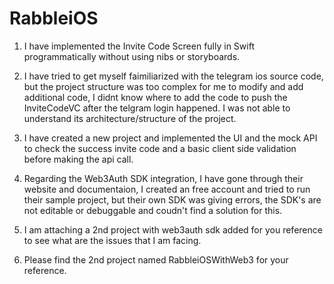 # RabbleiOS


1. I have implemented the Invite Code Screen fully in Swift programmatically without using nibs or storyboards.

2. I have tried to get myself faimiliarized with the telegram ios source code, but the project structure was too complex for me to modify and add additional code, I didnt know where to add the code to push the InviteCodeVC after the telgram login happened. I was not able to understand its architecture/structure of the project.

3. I have created a new project and implemented the UI and the mock API to check the success invite code and a basic client side validation before making the api call.

4. Regarding the Web3Auth SDK integration, I have gone through their website and documentaion, I created an free account and tried to run their sample project, but their own SDK was giving errors, the SDK's are not editable or debuggable and coudn't find a solution for this.

5. I am attaching a 2nd project with web3auth sdk added for you reference to see what are the issues that I am facing.

6. Please find the 2nd project named RabbleiOSWithWeb3 for your reference.
